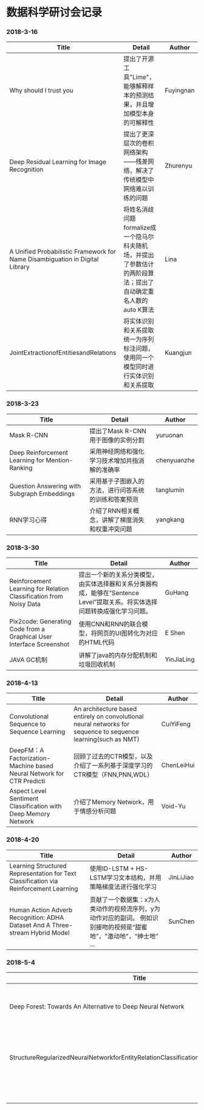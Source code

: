 # 数据科学研讨会记录

### 2018-3-16
| Title                                    | Detail                                   | Author    |
| ---------------------------------------- | ---------------------------------------- | --------- |
| Why should I trust you                   | 提出了开源工具"Lime"，能够解释样本的预测结果，并且增加模型本身的可解释性  | Fuyingnan |
| Deep Residual Learning for Image Recognition | 提出了更深层次的卷积网络架构——残差网络，解决了传统模型中网络难以训练的问题   | Zhurenyu  |
| A Unified Probabilistic Framework for Name Disambiguation in Digital Library | 将姓名消歧问题formalize成一个隐马尔科夫随机场，并提出了参数估计的两阶段算法；提出了自动确定重名人数的auto K算法 | Lina      |
| JointExtractionofEntitiesandRelations    | 将实体识别和关系提取统一为序列标注问题，使用同一个模型同时进行实体识别和关系提取 | Kuangjun  |

### 2018-3-23
| Title                                    | Detail                     | Author      |
| ---------------------------------------- | -------------------------- | ----------- |
| Mask R-CNN                               | 提出了Mask R-CNN用于图像的实例分割     | yuruonan    |
| Deep Reinforcement Learning for Mention-Ranking | 采用神经网络和强化学习技术增加共指消解的准确率    | chenyuanzhe |
| Question Answering with Subgraph Embeddings | 采用基于子图嵌入的方法，进行问答系统的训练和答案预测 | tanglumin   |
| RNN学习心得                                  | 介绍了RNN相关概念，讲解了梯度消失和权重冲突问题  | yangkang    |

### 2018-3-30
| Title                                    | Detail                                   | Author     |
| ---------------------------------------- | ---------------------------------------- | ---------- |
| Reinforcement Learning for Relation Classification from Noisy Data | 提出一个新的关系分类模型，由实体选择器和关系分类器构成，能够在“Sentence Level”提取关系。将实体选择问题转换成强化学习问题。 | GuHang     |
| Pix2code: Generating Code from a Graphical User Interface Screenshot | 使用CNN和RNN的联合模型，将网页的UI图转化为对应的HTML代码       | E Shen     |
| JAVA GC机制                                | 讲解了java的内存分配机制和垃圾回收机制                    | YinJiaLing |

### 2018-4-13
| Title                                    | Detail                                   | Author     |
| ---------------------------------------- | ---------------------------------------- | ---------- |
| Convolutional Sequence to Sequence Learning | An architecture based entirely on convolutional neural networks for sequence to sequence learning(such as NMT) | CuiYiFeng  |
| DeepFM：A Factorization-Machine based Neural Network for CTR Predicti | 回顾了过去的CTR模型，以及介绍了一系列基于深度学习的CTR模型（FNN,PNN,WDL） | ChenLeiHui |
| Aspect Level Sentiment Classification with Deep Memory Network | 介绍了Memory Network，用于情感分析问题               | Void-Yu    |

### 2018-4-20
| Title                                    | Detail                                   | Author    |
| ---------------------------------------- | ---------------------------------------- | --------- |
| Learning Structured Representation for Text Classification via Reinforcement Learning | 使用ID-LSTM + HS-LSTM学习文本结构，并用策略梯度法进行强化学习  | JinLiJiao |
| Human Action Adverb Recognition: ADHA Dataset And A Three-stream Hybrid Model | 贡献了一个数据集：x为人类动作的视频流序列，y为动作对应的副词。   例如识别接吻的视频是“甜蜜地”，"激动地"，“绅士地” ... | SunChen   |

### 2018-5-4

| Title                                    | Detail                | Author    |
| ---------------------------------------- | --------------------- | --------- |
| Deep Forest: Towards An Alternative to Deep Neural Network | 周志华提出的gcForest多粒度级联森林 | FuYingNan |
|StructureRegularizedNeuralNetworkforEntityRelationClassificationforChineseLiteratureText                                          |利用结构正则化简化句法结构，进行关系提取                       | KuangJun |
|                                          |                       | LiNa      |
